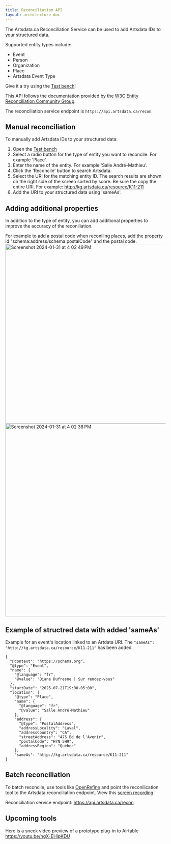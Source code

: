 ```yaml
---
title: Reconciliation API
layout: architecture-doc
---
```


The Artsdata.ca Reconciliation Service can be used to add Artsdata IDs to your structured data. 

Supported entity types include: 
* Event
* Person
* Organization
* Place
* Artsdata Event Type

Give it a try using the [Test bench](https://reconciliation-api.github.io/testbench/#/client/https%3A%2F%2Fapi.artsdata.ca%2Frecon)! 

This API follows the documentation provided by the [W3C Entity Reconciliation Community Group](https://reconciliation-api.github.io/specs/latest/). 

The reconciliation service endpoint is `https://api.artsdata.ca/recon`.

## Manual reconciliation
To manually add Artsdata IDs to your structured data:
1. Open the [Test bench](https://reconciliation-api.github.io/testbench/#/client/https%3A%2F%2Fapi.artsdata.ca%2Frecon)
2. Select a radio button for the type of entity you want to reconcile. For example 'Place'.
3. Enter the name of the entity. For example 'Salle André-Mathieu'.
4. Click the 'Reconcile' button to search Artsdata. 
5. Select the URI for the matching entity ID. The search results are shown on the right side of the screen sorted by score. Be sure the copy the entire URI. For example: http://kg.artsdata.ca/resource/K11-211
6. Add the URI to your structured data using 'sameAs'.


## Adding additional properties
In addition to the type of entity, you can add additional properties to improve the accuracy of the reconiliation.

For example to add a postal code when reconiling places, add the property id "schema:address/schema:postalCode" and the postal code.
<img width="564" alt="Screenshot 2024-01-31 at 4 02 49 PM" src="https://github.com/culturecreates/artsdata-data-model/assets/419491/1944952b-de90-4a86-a097-a06a8185a5bf">
<img width="607" alt="Screenshot 2024-01-31 at 4 02 38 PM" src="https://github.com/culturecreates/artsdata-data-model/assets/419491/33b1974c-bf06-4d86-b659-2490e769aebf">

## Example of structred data with added 'sameAs'
Example for an event's location linked to an Artdata URI. The `"sameAs": "http://kg.artsdata.ca/resource/K11-211"` has been added.
```
{
  "@context": "https://schema.org",
  "@type": "Event",
  "name": {
    "@language": "fr",
    "@value": "Diane Dufresne | Sur rendez-vous"
  },
  "startDate": "2025-07-21T19:00-05:00",
  "location": {
    "@type": "Place",
    "name": {
      "@language": "fr",
      "@value": "Salle André-Mathieu"
    },
    "address": {
      "@type": "PostalAddress",
      "addressLocality": "Laval",
      "addressCountry": "CA",
      "streetAddress": "475 Bd de l'Avenir",
      "postalCode": "H7N 5H9",
      "addressRegion": "Québec"
    },
    "sameAs": "http://kg.artsdata.ca/resource/K11-211"
}
```
## Batch reconciliation

To batch reconcile, use tools like [OpenRefine](https://openrefine.org) and point the reconilication tool to the Artsdata reconciliation endpoint. View this [screen recording](https://youtu.be/VkOncek9iuY).

Reconciliation service endpoint: https://api.artsdata.ca/recon

## Upcoming tools

Here is a sneek video preview of a prototype plug-in to Airtable https://youtu.be/ngX-EHipKDU
